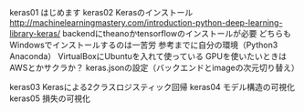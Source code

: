keras01     はじめます
keras02     Kerasのインストール
    http://machinelearningmastery.com/introduction-python-deep-learning-library-keras/
    backendにtheanoかtensorflowのインストールが必要
    どちらもWindowsでインストールするのは一苦労
    参考までに自分の環境（Python3 Anaconda）
    VirtualBoxにUbuntuを入れて使っている
    GPUを使いたいときはAWSとかサクラか？
    keras.jsonの設定（バックエンドとimageの次元切り替え）

keras03     Kerasによる2クラスロジスティック回帰
keras04     モデル構造の可視化
keras05     損失の可視化
